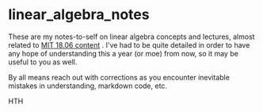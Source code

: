 # linear_algebra_notes

These are my notes-to-self on linear algebra concepts and lectures, almost related to [MIT 18.06 content](https://ocw.mit.edu/courses/18-06sc-linear-algebra-fall-2011/) .  I've had to be quite detailed in order to have any hope of understanding this a year (or moe) from now, so it may be useful to you as well.  

By all means reach out with corrections as you encounter inevitable mistakes in understanding, markdown code, etc.

HTH
